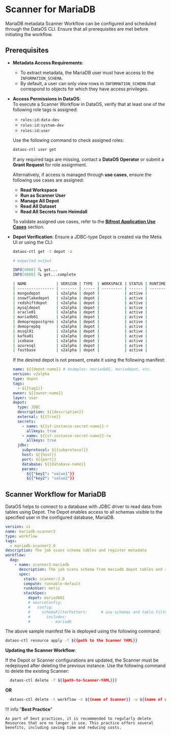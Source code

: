 # Scanner for MariaDB

MariaDB metadata Scanner Workflow can be configured and scheduled through the DataOS CLI. Ensure that all prerequisites are met before initiating the workflow.

## Prerequisites

- **Metadata Access Requirements**:  
    - To extract metadata, the MariaDB user must have access to the `INFORMATION_SCHEMA`.  
    - By default, a user can only view rows in `INFORMATION_SCHEMA` that correspond to objects for which they have access privileges.

- **Access Permissions in DataOS**:  
  To execute a Scanner Workflow in DataOS, verify that at least one of the following role tags is assigned:

    - `roles:id:data-dev`
    - `roles:id:system-dev`
    - `roles:id:user`

    Use the following command to check assigned roles:

    ```bash
    dataos-ctl user get
    ```

    If any required tags are missing, contact a **DataOS Operator** or submit a **Grant Request** for role assignment.

    Alternatively, if access is managed through **use cases**, ensure the following use cases are assigned:

    - **Read Workspace**
    - **Run as Scanner User**
    - **Manage All Depot**
    - **Read All Dataset**
    - **Read All Secrets from Heimdall**

    To validate assigned use cases, refer to the [**Bifrost Application Use Cases**](/interfaces/bifrost/ "Bifrost is a Graphical User Interface (GUI) that empowers users to effortlessly create and manage access policies for applications, services, people, and datasets. Bifrost leverages the governance engine of DataOS, Heimdall, to ensure secure and compliant data access through ABAC policies, giving users fine-grained control over the data and resources.") section.

- **Depot Verification**: Ensure a JDBC-type Depot is created via the Metis UI or using the CLI:

    ```bash
    dataos-ctl get -t depot -a
    ```

    ```bash
    # expected output

    INFO[0000] 🔍 get...
    INFO[0000] 🔍 get...complete

    | NAME             | VERSION | TYPE  | WORKSPACE | STATUS | RUNTIME | OWNER      |
    | ---------------- | ------- | ----- | --------- | ------ | ------- | ---------- |
    | mongodepot       | v2alpha | depot |           | active |         | usertest   |
    | snowflakedepot   | v2alpha | depot |           | active |         | gojo       |
    | redshiftdepot    | v2alpha | depot |           | active |         | kira       |
    | mysqldepot       | v2alpha | depot |           | active |         | ryuk       |
    | oracle01         | v2alpha | depot |           | active |         | drdoom     |
    | mariadb01        | v2alpha | depot |           | active |         | tonystark  |
    | demopreppostgres | v2alpha | depot |           | active |         | slimshaddy |
    | demoprepbq       | v2alpha | depot |           | active |         | pengvin    |
    | mssql01          | v2alpha | depot |           | active |         | hulk       |
    | kafka01          | v2alpha | depot |           | active |         | peeter     |
    | icebase          | v2alpha | depot |           | active |         | blackpink  |
    | azuresql         | v2alpha | depot |           | active |         | arnold     |
    | fastbase         | v2alpha | depot |           | active |         | ddevil     |
    ```

    If the desired depot is not present, create it using the following manifest:

    ```yaml
    name: ${{depot-name}} # examples: mariadb01, mariadepot, etc.
    version: v2alpha
    type: depot
    tags:
      - ${{tag1}}
    owner: ${{owner-name}}
    layer: user
    depot:
      type: JDBC
      description: ${{description}}
      external: ${{true}}
      secrets:
        - name: ${{sf-instance-secret-name}}-r
          allkeys: true
        - name: ${{sf-instance-secret-name}}-rw
          allkeys: true
      jdbc:
        subprotocol: ${{subprotocol}}
        host: ${{host}}
        port: ${{port}}
        database: ${{database-name}}
        params:
          ${{"key1": "value1"}}
          ${{"key2": "value2"}}
    ```

## Scanner Workflow for MariaDB

DataOS helps to connect to a database with JDBC driver to read data from tables using Depot. The Depot enables access to all schemas visible to the specified user in the configured database, MariaDB.

```yaml
version: v1
name: mariadb-scanner2
type: workflow
tags: 
  - mariadb-scanner2.0
description: The job scans schema tables and register metadata
workflow: 
  dag: 
    - name: scanner2-mariadb
      description: The job scans schema from mariadb depot tables and register metadata to metis2
      spec: 
        stack: scanner:2.0
        compute: runnable-default
        runAsUser: metis
        stackSpec: 
          depot: mariadb01
          # sourceConfig:
          #   config:
          #     schemaFilterPattern:      # use schemas and table filters to get specefic metadata from the data source
          #       includes:
          #         - mariadb     
```

The above sample manifest file is deployed using the following command:

```bash
dataos-ctl resource apply -f ${{path to the Scanner YAML}}
```

**Updating the Scanner Workflow**:

If the Depot or Scanner configurations are updated, the Scanner must be redeployed after deleting the previous instance. Use the following command to delete the existing Scanner:

```bash 
  dataos-ctl delete -f ${{path-to-Scanner-YAML}}]
```

**OR**

```bash
  dataos-ctl delete -t workflow -n ${{name of Scanner}} -w ${{name of workspace}}
```


!!! info "**Best Practice**"

    As part of best practices, it is recommended to regularly delete Resources that are no longer in use. This practice offers several benefits, including saving time and reducing costs.